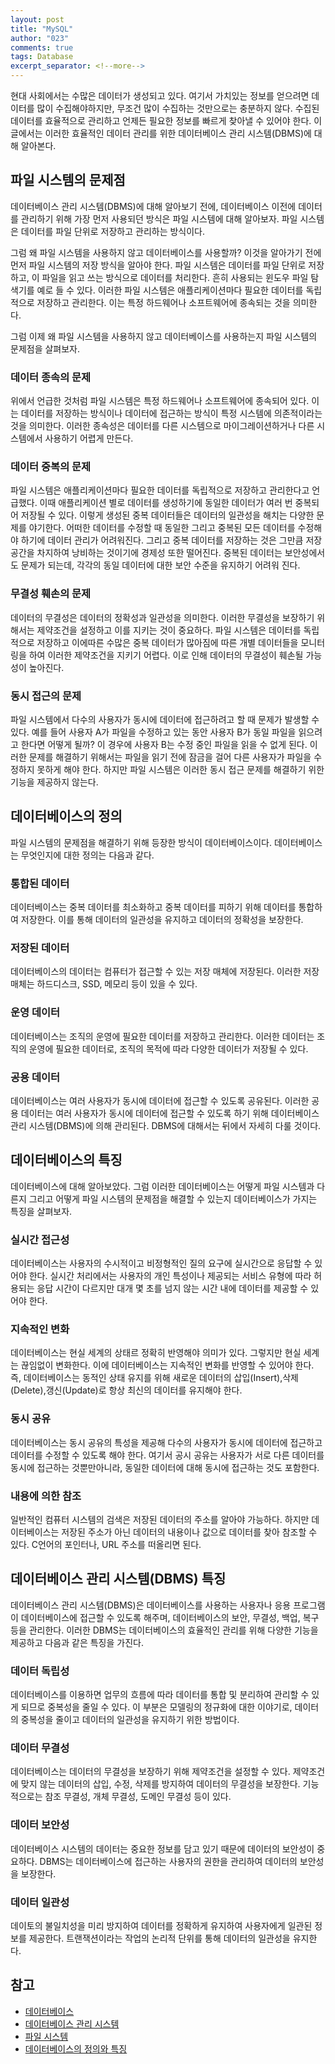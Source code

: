 ```yaml
---
layout: post
title: "MySQL"
author: "023"
comments: true
tags: Database
excerpt_separator: <!--more-->
---
```



현대 사회에서는 수많은 데이터가 생성되고 있다.
여기서 가치있는 정보를 얻으려면 데이터를 많이 수집해야하지만, 무조건 많이 수집하는 것만으로는 충분하지 않다.
수집된 데이터를 효율적으로 관리하고 언제든 필요한 정보를 빠르게 찾아낼 수 있어야 한다.
이 글에서는 이러한 효율적인 데이터 관리를 위한 데이터베이스 관리 시스템(DBMS)에 대해 알아본다.

## 파일 시스템의 문제점

데이터베이스 관리 시스템(DBMS)에 대해 알아보기 전에, 데이터베이스 이전에 데이터를 관리하기 위해 가장 먼저 사용되던 방식은 파일 시스템에 대해 알아보자.
파일 시스템은 데이터를 파일 단위로 저장하고 관리하는 방식이다.

그럼 왜 파일 시스템을 사용하지 않고 데이터베이스를 사용할까?
이것을 알아가기 전에 먼저 파일 시스템의 저장 방식을 알아야 한다.
파일 시스템은 데이터를 파일 단위로 저장하고, 이 파일을 읽고 쓰는 방식으로 데이터를 처리한다.
흔히 사용되는 윈도우 파일 탐색기를 예로 들 수 있다.
이러한 파일 시스템은 애플리케이션마다 필요한 데이터를 독립적으로 저장하고 관리한다.
이는 특정 하드웨어나 소프트웨어에 종속되는 것을 의미한다.

그럼 이제 왜 파일 시스템을 사용하지 않고 데이터베이스를 사용하는지 파일 시스템의 문제점을 살펴보자.

### 데이터 종속의 문제
위에서 언급한 것처럼 파일 시스템은 특정 하드웨어나 소프트웨어에 종속되어 있다.
이는 데이터를 저장하는 방식이나 데이터에 접근하는 방식이 특정 시스템에 의존적이라는 것을 의미한다.
이러한 종속성은 데이터를 다른 시스템으로 마이그레이션하거나 다른 시스템에서 사용하기 어렵게 만든다.

### 데이터 중복의 문제
파일 시스템은 애플리케이션마다 필요한 데이터를 독립적으로 저장하고 관리한다고 언급했다.
이때 애플리케이션 별로 데이터를 생성하기에 동일한 데이터가 여러 번 중복되어 저장될 수 있다.
이렇게 생성된 중복 데이터들은 데이터의 일관성을 해치는 다양한 문제를 야기한다.
어떠한 데이터를 수정할 때 동일한 그리고 중복된 모든 데이터를 수정해야 하기에 데이터 관리가 어려워진다.
그리고 중복 데이터를 저장하는 것은 그만큼 저장 공간을 차지하여 낭비하는 것이기에 경제성 또한 떨어진다.
중복된 데이터는 보안성에서도 문제가 되는데, 각각의 동일 데이터에 대한 보안 수준을 유지하기 어려워 진다.

### 무결성 훼손의 문제
데이터의 무결성은 데이터의 정확성과 일관성을 의미한다.
이러한 무결성을 보장하기 위해서는 제약조건을 설정하고 이를 지키는 것이 중요하다.
파일 시스템은 데이터를 독립적으로 저장하고 이에따른 수많은 중복 데이터가 많아짐에 따른 개별 데이터들을 모니터링을 하여 이러한 제약조건을 지키기 어렵다.
이로 인해 데이터의 무결성이 훼손될 가능성이 높아진다.

### 동시 접근의 문제
파일 시스템에서 다수의 사용자가 동시에 데이터에 접근하려고 할 때 문제가 발생할 수 있다.
예를 들어 사용자 A가 파일을 수정하고 있는 동안 사용자 B가 동일 파일을 읽으려고 한다면 어떻게 될까?
이 경우에 사용자 B는 수정 중인 파일을 읽을 수 없게 된다.
이러한 문제를 해결하기 위해서는 파일을 읽기 전에 잠금을 걸어 다른 사용자가 파일을 수정하지 못하게 해야 한다.
하지만 파일 시스템은 이러한 동시 접근 문제를 해결하기 위한 기능을 제공하지 않는다.

## 데이터베이스의 정의
파일 시스템의 문제점을 해결하기 위해 등장한 방식이 데이터베이스이다.
데이터베이스는 무엇인지에 대한 정의는 다음과 같다.

### 통합된 데이터
데이터베이스는 중복 데이터를 최소화하고 중복 데이터를 피하기 위해 데이터를 통합하여 저장한다.
이를 통해 데이터의 일관성을 유지하고 데이터의 정확성을 보장한다.

### 저장된 데이터
데이터베이스의 데이터는 컴퓨터가 접근할 수 있는 저장 매체에 저장된다.
이러한 저장 매체는 하드디스크, SSD, 메모리 등이 있을 수 있다.

### 운영 데이터
데이터베이스는 조직의 운영에 필요한 데이터를 저장하고 관리한다.
이러한 데이터는 조직의 운영에 필요한 데이터로, 조직의 목적에 따라 다양한 데이터가 저장될 수 있다.

### 공용 데이터
데이터베이스는 여러 사용자가 동시에 데이터에 접근할 수 있도록 공유된다.
이러한 공용 데이터는 여러 사용자가 동시에 데이터에 접근할 수 있도록 하기 위해 데이터베이스 관리 시스템(DBMS)에 의해 관리된다.
DBMS에 대해서는 뒤에서 자세히 다룰 것이다.

## 데이터베이스의 특징
데이터베이스에 대해 알아보았다.
그럼 이러한 데이터베이스는 어떻게 파일 시스템과 다른지 그리고 어떻게 파일 시스템의 문제점을 해결할 수 있는지 데이터베이스가 가지는 특징을 살펴보자.


### 실시간 접근성
데이터베이스는 사용자의 수시적이고 비정형적인 질의 요구에 실시간으로 응답할 수 있어야 한다. 
실시간 처리에서는 사용자의 개인 특성이나 제공되는 서비스 유형에 따라 허용되는 응답 시간이 다르지만 대개 몇 초를 넘지 않는 시간 내에 데이터를 제공할 수 있어야 한다.

### 지속적인 변화
데이터베이스는 현실 세계의 상태르 정확히 반영해야 의미가 있다.
그렇지만 현실 세계는 끊임없이 변화한다.
이에 데이터베이스는 지속적인 변화를 반영할 수 있어야 한다.
즉, 데이터베이스는 동적인 상태 유지를 위해 새로운 데이터의 삽입(Insert),삭제(Delete),갱신(Update)로 항상 최신의 데이터를 유지해야 한다.

### 동시 공유
데이터베이스는 동시 공유의 특성을 제공해 다수의 사용자가 동시에 데이터에 접근하고 데이터를 수정할 수 있도록 해야 한다.
여기서 공시 공유는 사용자가 서로 다른 데이터를 동시에 접근하는 것뿐만아니라, 동일한 데이터에 대해 동시에 접근하는 것도 포함한다.

### 내용에 의한 참조
일반적인 컴퓨터 시스템의 검색은 저장된 데이터의 주소를 알아야 가능하다. 
하지만 데이터베이스는 저장된 주소가 아닌 데이터의 내용이나 값으로 데이터를 찾아 참조할 수 있다.
C언어의 포인터나, URL 주소를 떠올리면 된다.

## 데이터베이스 관리 시스템(DBMS) 특징
데이터베이스 관리 시스템(DBMS)은 데이터베이스를 사용하는 사용자나 응용 프로그램이 데이터베이스에 접근할 수 있도록 해주며, 데이터베이스의 보안, 무결성, 백업, 복구 등을 관리한다.
이러한 DBMS는 데이터베이스의 효율적인 관리를 위해 다양한 기능을 제공하고 다음과 같은 특징을 가진다.

### 데이터 독립성
데이터베이스를 이용하면 업무의 흐름에 따라 데이터를 통합 및 분리하여 관리할 수 있게 되므로 중복성을 줄일 수 있다.
이 부분은 모델링의 정규화에 대한 이야기로, 데이터의 중복성을 줄이고 데이터의 일관성을 유지하기 위한 방법이다.

### 데이터 무결성
데이터베이스는 데이터의 무결성을 보장하기 위해 제약조건을 설정할 수 있다.
제약조건에 맞지 않는 데이터의 삽입, 수정, 삭제를 방지하여 데이터의 무결성을 보장한다.
기능적으로는 참조 무결성, 개체 무결성, 도메인 무결성 등이 있다.

### 데이터 보안성
데이터베이스 시스템의 데이터는 중요한 정보를 담고 있기 때문에 데이터의 보안성이 중요하다.
DBMS는 데이터베이스에 접근하는 사용자의 권한을 관리하여 데이터의 보안성을 보장한다.

### 데이터 일관성
데이토의 불일치성을 미리 방지하여 데이터를 정확하게 유지하여 사용자에게 일관된 정보를 제공한다.
트랜잭션이라는 작업의 논리적 단위를 통해 데이터의 일관성을 유지한다.


## 참고
- [데이터베이스](https://ko.wikipedia.org/wiki/데이터베이스)
- [데이터베이스 관리 시스템](https://ko.wikipedia.org/wiki/데이터베이스_관리_시스템)
- [파일 시스템](https://ko.wikipedia.org/wiki/파일_시스템)
- [데이터베이스의 정의와 특징](https://coding-factory.tistory.com/214)